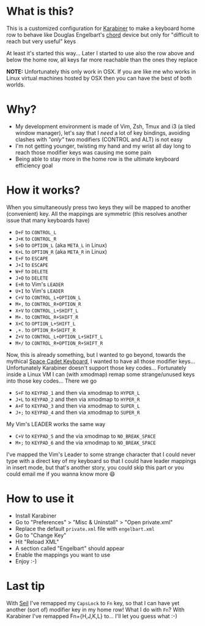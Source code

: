 # What is this?
This is a customized configuration for [Karabiner](https://pqrs.org/osx/karabiner/) to make a keyboard home row to behave like Douglas Engelbart's [chord](http://en.wikipedia.org/wiki/Chorded_keyboard) device but only for "difficult to reach but very useful" keys

At least it's started this way... Later I started to use also the row above and below the home row, all keys far more reachable than the ones they replace

**NOTE:** Unfortunately this only work in OSX. If you are like me who works in Linux virtual machines hosted by OSX then you can have the best of both worlds.


# Why?
* My development environment is made of Vim, Zsh, Tmux and i3 (a tiled window manager), let's say that I *need* a lot of key bindings, avoiding clashes with _"only"_ two modifiers (CONTROL and ALT) is not easy
* I'm not getting younger, twisting my hand and my wrist all day long to reach those modifier keys was causing me some pain
* Being able to stay more in the home row is the ultimate keyboard efficiency goal


# How it works?
When you simultaneously press two keys they will be mapped to another (convenient) key. All the mappings are symmetric (this resolves another issue that many keyboards have)

* `D+F` to `CONTROL_L`
* `J+K` to `CONTROL_R`
* `S+D` to `OPTION_L` (aka `META_L` in Linux)
* `K+L` to `OPTION_R` (aka `META_R` in Linux)
* `E+F` to `ESCAPE`
* `J+I` to `ESCAPE`
* `W+F` to `DELETE`
* `J+O` to `DELETE`
* `E+R` to Vim's `LEADER`
* `U+I` to Vim's `LEADER`
* `C+V` to `CONTROL_L+OPTION_L`
* `M+,` to `CONTROL_R+OPTION_R`
* `X+V` to `CONTROL_L+SHIFT_L`
* `M+.` to `CONTROL_R+SHIFT_R`
* `X+C` to `OPTION_L+SHIFT_L`
* `,+.` to `OPTION_R+SHIFT_R`
* `Z+V` to `CONTROL_L+OPTION_L+SHIFT_L`
* `M+/` to `CONTROL_R+OPTION_R+SHIFT_R`

Now, this is already something, but I wanted to go beyond, towards the mythical [Space Cadet Keyboard](http://en.wikipedia.org/wiki/Space-cadet_keyboard), I wanted to have all those modifier keys... Unfortunately Karabiner doesn't support those key codes... Fortunately inside a Linux VM I can (with xmodmap) remap some strange/unused keys into those key codes... There we go
* `S+F` to `KEYPAD_1` and then via xmodmap to `HYPER_L`
* `J+L` to `KEYPAD_2` and then via xmodmap to `HYPER_R`
* `A+F` to `KEYPAD_3` and then via xmodmap to `SUPER_L`
* `J+;` to `KEYPAD_4` and then via xmodmap to `SUPER_R`

My Vim's LEADER works the same way
* `C+V` to `KEYPAD_5` and the via xmodmap to `NO_BREAK_SPACE`
* `M+;` to `KEYPAD_6` and the via xmodmap to `NO_BREAK_SPACE`

I've mapped the Vim's Leader to some strange character that I could never type with a direct key of my keyboard so that I could have leader mappings in insert mode, but that's another story, you could skip this part or you could email me if you wanna know more :smile:


# How to use it
* Install Karabiner
* Go to "Preferences" > "Misc & Uninstall" > "Open private.xml"
* Replace the default `private.xml` file with `engelbart.xml`
* Go to "Change Key"
* Hit "Reload XML"
* A section called "Engelbart" should appear
* Enable the mappings you want to use
* Enjoy :-)


# Last tip
With [Seil](https://pqrs.org/osx/karabiner/seil.html.en) I've remapped my `CapsLock` to `Fn` key, so that I can have yet another (sort of) modifier key in my home row! What I do with `Fn`? With Karabiner I've remapped Fn+{H,J,K,L} to... I'll let you guess what :-)
